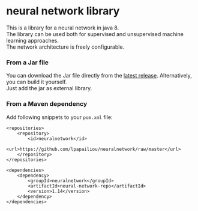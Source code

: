 # neural network library
This is a library for a neural network in java 8.  
The library can be used both for supervised and unsupervised machine learning approaches.  
The network architecture is freely configurable.  

### From a Jar file
You can download the Jar file directly from the [latest release](https://github.com/lpapailiou/neuralnetwork/releases/latest). Alternatively, you can build it yourself.  
Just add the jar as external library.
  
### From a Maven dependency  
Add following snippets to your ``pom.xml`` file:

    <repositories>    
        <repository>    
            <id>neuralnetwork</id>    
            <url>https://github.com/lpapailiou/neuralnetwork/raw/master</url>    
        </repository>    
    </repositories>      
  
    <dependencies>    
        <dependency>    
            <groupId>neuralnetwork</groupId>    
            <artifactId>neural-network-repo</artifactId>    
            <version>1.14</version>    
        </dependency>    
    </dependencies>    